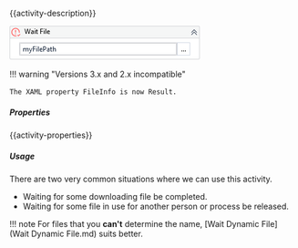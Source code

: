{{activity-description}}

![](../img/activities/WaitFile.png)

!!! warning "Versions 3.x and 2.x incompatible"
   
    The XAML property FileInfo is now Result.

##### Properties

{{activity-properties}}

##### Usage

There are two very common situations where we can use this activity.

- Waiting for some downloading file be completed.
- Waiting for some file in use for another person or process be released.

!!! note
    For files that you **can't** determine the name, [Wait Dynamic File](Wait Dynamic File.md) suits better.

